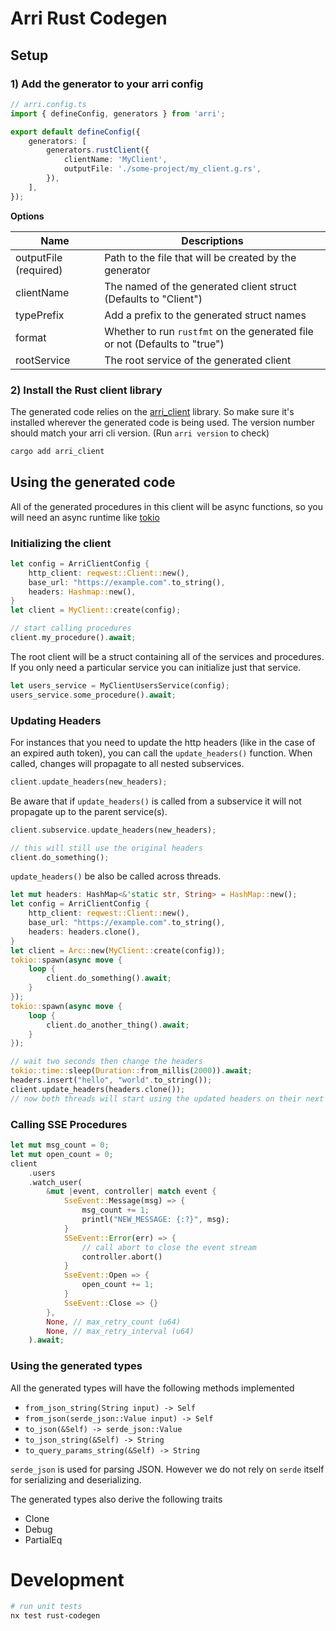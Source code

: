 # Arri Rust Codegen

## Setup

### 1) Add the generator to your arri config

```ts
// arri.config.ts
import { defineConfig, generators } from 'arri';

export default defineConfig({
    generators: [
        generators.rustClient({
            clientName: 'MyClient',
            outputFile: './some-project/my_client.g.rs',
        }),
    ],
});
```

**Options**

| Name                  | Descriptions                                                               |
| --------------------- | -------------------------------------------------------------------------- |
| outputFile (required) | Path to the file that will be created by the generator                     |
| clientName            | The named of the generated client struct (Defaults to "Client")            |
| typePrefix            | Add a prefix to the generated struct names                                 |
| format                | Whether to run `rustfmt` on the generated file or not (Defaults to "true") |
| rootService           | The root service of the generated client                                   |

### 2) Install the Rust client library

The generated code relies on the [arri_client](/languages/rust/rust-client/README.md) library. So make sure it's installed wherever the generated code is being used. The version number should match your arri cli version. (Run `arri version` to check)

```bash
cargo add arri_client
```

## Using the generated code

All of the generated procedures in this client will be async functions, so you will need an async runtime like [tokio](https://tokio.rs/)

### Initializing the client

```rust
let config = ArriClientConfig {
    http_client: reqwest::Client::new(),
    base_url: "https://example.com".to_string(),
    headers: Hashmap::new(),
}
let client = MyClient::create(config);

// start calling procedures
client.my_procedure().await;
```

The root client will be a struct containing all of the services and procedures. If you only need a particular service you can initialize just that service.

```rust
let users_service = MyClientUsersService(config);
users_service.some_procedure().await;
```

### Updating Headers

For instances that you need to update the http headers (like in the case of an expired auth token), you can call the `update_headers()` function. When called, changes will propagate to all nested subservices.

```rust
client.update_headers(new_headers);
```

Be aware that if `update_headers()` is called from a subservice it will not propagate up to the parent service(s).

```rust
client.subservice.update_headers(new_headers);

// this will still use the original headers
client.do_something();
```

`update_headers()` be also be called across threads.

```rust
let mut headers: HashMap<&'static str, String> = HashMap::new();
let config = ArriClientConfig {
    http_client: reqwest::Client::new(),
    base_url: "https://example.com".to_string(),
    headers: headers.clone(),
}
let client = Arc::new(MyClient::create(config));
tokio::spawn(async move {
    loop {
        client.do_something().await;
    }
});
tokio::spawn(async move {
    loop {
        client.do_another_thing().await;
    }
});

// wait two seconds then change the headers
tokio::time::sleep(Duration::from_millis(2000)).await;
headers.insert("hello", "world".to_string());
client.update_headers(headers.clone());
// now both threads will start using the updated headers on their next loop
```

### Calling SSE Procedures

```rust
let mut msg_count = 0;
let mut open_count = 0;
client
    .users
    .watch_user(
        &mut |event, controller| match event {
            SseEvent::Message(msg) => {
                msg_count += 1;
                printl("NEW_MESSAGE: {:?}", msg);
            }
            SSeEvent::Error(err) => {
                // call abort to close the event stream
                controller.abort()
            }
            SseEvent::Open => {
                open_count += 1;
            }
            SseEvent::Close => {}
        },
        None, // max_retry_count (u64)
        None, // max_retry_interval (u64)
    ).await;
```

### Using the generated types

All the generated types will have the following methods implemented

- `from_json_string(String input) -> Self`
- `from_json(serde_json::Value input) -> Self`
- `to_json(&Self) -> serde_json::Value`
- `to_json_string(&Self) -> String`
- `to_query_params_string(&Self) -> String`

`serde_json` is used for parsing JSON. However we do not rely on `serde` itself for serializing and deserializing.

The generated types also derive the following traits

- Clone
- Debug
- PartialEq

# Development

```bash
# run unit tests
nx test rust-codegen
```
